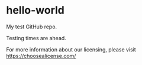 # hello-world
My test GitHub repo.

Testing times are ahead.

For more information about our licensing, please visit https://choosealicense.com/